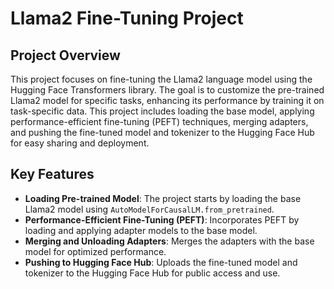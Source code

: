 # Llama2 Fine-Tuning Project

## Project Overview

This project focuses on fine-tuning the Llama2 language model using the Hugging Face Transformers library. The goal is to customize the pre-trained Llama2 model for specific tasks, enhancing its performance by training it on task-specific data. This project includes loading the base model, applying performance-efficient fine-tuning (PEFT) techniques, merging adapters, and pushing the fine-tuned model and tokenizer to the Hugging Face Hub for easy sharing and deployment.

## Key Features

- **Loading Pre-trained Model**: The project starts by loading the base Llama2 model using `AutoModelForCausalLM.from_pretrained`.
- **Performance-Efficient Fine-Tuning (PEFT)**: Incorporates PEFT by loading and applying adapter models to the base model.
- **Merging and Unloading Adapters**: Merges the adapters with the base model for optimized performance.
- **Pushing to Hugging Face Hub**: Uploads the fine-tuned model and tokenizer to the Hugging Face Hub for public access and use.
